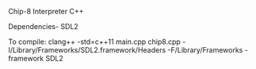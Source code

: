 Chip-8 Interpreter C++ 

Dependencies- SDL2

To compile: clang++ -std=c++11 main.cpp chip8.cpp -I/Library/Frameworks/SDL2.framework/Headers -F/Library/Frameworks -framework SDL2

